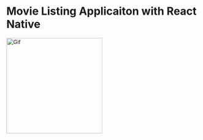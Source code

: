 # Movie Listing Applicaiton with React Native


<img src="./Gif/ScreenRecord.gif" alt="Gif" width="250"/>